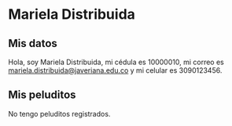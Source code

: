 # Mariela Distribuida

## Mis datos

Hola, soy Mariela Distribuida, mi cédula es 10000010, mi correo es mariela.distribuida@javeriana.edu.co y mi celular es 3090123456.

## Mis peluditos

No tengo peluditos registrados.

